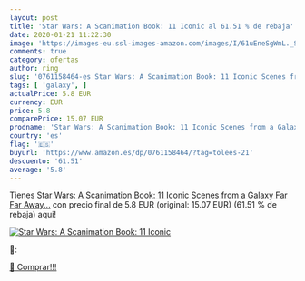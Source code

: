```yaml
---
layout: post
title: 'Star Wars: A Scanimation Book: 11 Iconic al 61.51 % de rebaja'
date: 2020-01-21 11:22:30
image: 'https://images-eu.ssl-images-amazon.com/images/I/61uEneSgWmL._SL200_.jpg'
comments: true
category: ofertas
author: ring
slug: '0761158464-es Star Wars: A Scanimation Book: 11 Iconic Scenes from a...'
tags: [ 'galaxy', ]
actualPrice: 5.8 EUR
currency: EUR
price: 5.8
comparePrice: 15.07 EUR
prodname: 'Star Wars: A Scanimation Book: 11 Iconic Scenes from a Galaxy Far  Far Away...'
country: 'es'
flag: '🇪🇸'
buyurl: 'https://www.amazon.es/dp/0761158464/?tag=tolees-21'
descuento: '61.51'
average: '5.8'
---
```


Tienes [Star Wars: A Scanimation Book: 11 Iconic Scenes from a Galaxy Far  Far Away...](https://www.amazon.es/dp/0761158464/?tag=tolees-21) con precio final de  5.8 EUR (original: 15.07 EUR) (61.51 %  de rebaja) aqui!

[![Star Wars: A Scanimation Book: 11 Iconic](https://images-eu.ssl-images-amazon.com/images/I/61uEneSgWmL._SL200_.jpg)](https://www.amazon.es/dp/0761158464/?tag=tolees-21)

🔎:


[🛒 Comprar!!!](https://www.amazon.es/dp/0761158464/?tag=tolees-21)
